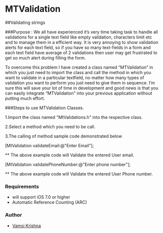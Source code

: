 # MTValidation


##Validating strings  

###Purpose :
We all have experienced it’s very time taking task to handle all validations for a single text field like empty validation,  characters limit etc and to manage them in a efficient way. It is very annoying to show validation alerts for each text field, so if you have so many text-fields in a form and each text field have average of 2 validations then user may get frustrated to get so much alert during filling the form.

To overcome this problem I have created a class named “MTValidation” in which you just need to import the class and call the method in which you want to validate in a particular textfield, no matter how many types of validation you want to perform you just need to give them in sequence. I’m sure this will save your lot of time in development and good news is that you can easily integrate “MTValidation” into your previous application without putting much effort.

###Steps to use MTValidation Classes. 

1.Import the class named "MtValidations.h" into the respective class.

2.Select a method which you need to be call.

3.The calling of method  sample code demonstrated below

  [MtValidation validateEmail:@"Enter Email"]; 
  
** The above example code will Validate the entered User email.
 
  [MtValidation validatePhoneNumber:@"Enter phone number"]; 

** The above example code will Validate the entered User Phone number.


### Requirements

- will support iOS 7.0 or higher
- Automatic Reference Counting (ARC)

### Author

- [Vamsi Krishna](https://github.com/vamsikrishna24)